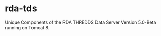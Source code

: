 # rda-tds

Unique Components of the RDA THREDDS Data Server Version 5.0-Beta running on Tomcat 8.



